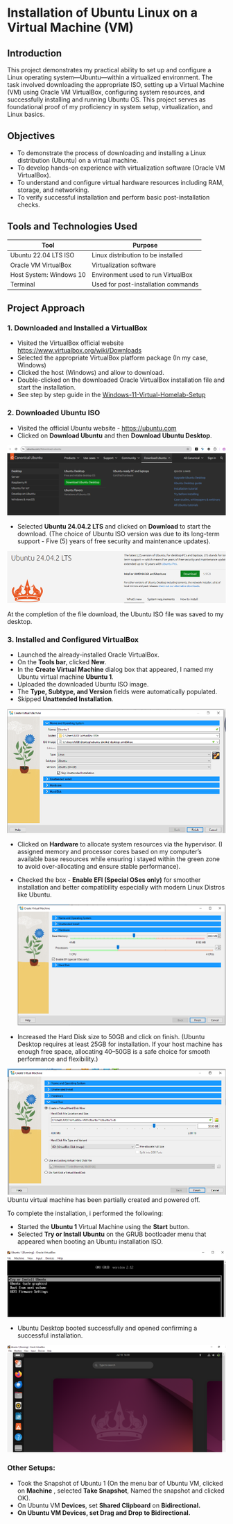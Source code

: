 #  Installation of Ubuntu Linux on a Virtual Machine (VM)

## Introduction

This project demonstrates my practical ability to set up and configure a Linux operating system—Ubuntu—within a virtualized environment. The task involved downloading the appropriate ISO, setting up a Virtual Machine (VM) using Oracle VM VirtualBox, configuring system resources, and successfully installing and running Ubuntu OS. This project serves as foundational proof of my proficiency in system setup, virtualization, and Linux basics.

## Objectives

- To demonstrate the process of downloading and installing a Linux distribution (Ubuntu) on a virtual machine.
- To develop hands-on experience with virtualization software (Oracle VM VirtualBox).
- To understand and configure virtual hardware resources including RAM, storage, and networking.
- To verify successful installation and perform basic post-installation checks.

## Tools and Technologies Used

| Tool                       | Purpose                                     |
| -------------------------- | ------------------------------------------- |
| Ubuntu 22.04 LTS ISO       | Linux distribution to be installed          |
| Oracle VM VirtualBox       | Virtualization software                     |
| Host System: Windows 10    | Environment used to run VirtualBox          |
| Terminal                   | Used for post-installation commands         |

##  Project Approach

### 1. Downloaded and Installed a VirtualBox
-	Visited the VirtualBox official website https://www.virtualbox.org/wiki/Downloads
-	Selected the appropriate VirtualBox platform package (In my case, Windows) 
-	Clicked the host (Windows) and allow to download.
-	Double-clicked on the downloaded Oracle VirtualBox installation file and start the installation.
-	See step by step guide in the [Windows-11-Virtual-Homelab-Setup](https://github.com/Judeorabueze/Windows-11-Virtual-Homelab-Setup)

### 2. Downloaded Ubuntu ISO
- Visited the official Ubuntu website - https://ubuntu.com
- Clicked on <b>Download Ubuntu</b> and then <b>Download Ubuntu Desktop</b>.
  
![Ubuntu 1](https://github.com/Judeorabueze/Installation-of-Ubuntu-Linux-on-a-Virtual-Machine-VM-/blob/main/Ubuntu%201.PNG)

- Selected <b>Ubuntu 24.04.2 LTS</b> and clicked on <b>Download</b> to start the download.
  (The choice of Ubuntu ISO version was due to its long-term support - Five (5) years of free security and maintenance updates).

![Ubuntu 2](https://github.com/Judeorabueze/Installation-of-Ubuntu-Linux-on-a-Virtual-Machine-VM-/blob/main/image.png)

At the completion of the file download, the Ubuntu ISO file was saved to my desktop.

### 3. Installed and Configured VirtualBox
- Launched the already-installed Oracle VirtualBox.
- On the <b>Tools bar</b>, clicked <b>New</b>.
- In the <b>Create Virtual Machine</b> dialog box that appeared, I named my Ubuntu virtual machine <b>Ubuntu 1</b>.
- Uploaded the downloaded Ubuntu ISO image.
- The <b>Type, Subtype, and Version</b> fields were automatically populated.
- Skipped <b> Unattended Installation</b>.

![Ubuntu 3](https://github.com/Judeorabueze/Installation-of-Ubuntu-Linux-on-a-Virtual-Machine-VM-/blob/main/Ubuntu%203.PNG)

- Clicked on <b>Hardware</b> to allocate system resources via the hypervisor.
  (I assigned memory and processor cores based on my computer’s available base resources while ensuring i stayed within the green zone to avoid over-allocating and ensure stable performance).
- Checked the box - <b>Enable EFI (Special OSes only)</b> for smoother installation and better compatibility especially with modern Linux Distros like Ubuntu.
  
  ![Ubuntu 4a](https://github.com/Judeorabueze/Installation-of-Ubuntu-Linux-on-a-Virtual-Machine-VM-/blob/main/Ubuntu%204a.PNG)

- Increased the Hard Disk size to 50GB and click on finish. (Ubuntu Desktop requires at least 25GB for installation. If your host machine has enough free space, allocating 40–50GB is a safe choice for smooth performance and flexibility.)

![Ubuntu 5](https://github.com/Judeorabueze/Installation-of-Ubuntu-Linux-on-a-Virtual-Machine-VM-/blob/main/Ubuntu%205.PNG)
Ubuntu virtual machine has been partially created and powered off.

To complete the installation, i performed the following:

- Started the <b>Ubuntu 1</b> Virtual Machine using the <b>Start</b> button.
- Selected <b>Try or Install Ubuntu</b> on the GRUB bootloader menu that appeared when booting an Ubuntu installation ISO.

![Ubuntu 6](https://github.com/Judeorabueze/Installation-of-Ubuntu-Linux-on-a-Virtual-Machine-VM-/blob/main/Ubuntu%206.PNG)

- Ubuntu Desktop booted successfully and opened confirming a successful installation.
  
![Ubuntu 7](https://github.com/Judeorabueze/Installation-of-Ubuntu-Linux-on-a-Virtual-Machine-VM-/blob/main/Ubuntu%207.PNG)

### Other Setups:
- Took the Snapshot of Ubuntu 1 (On the menu bar of Ubuntu VM, clicked on <b>Machine</b> , selected <b>Take Snapshot</b>, Named the snapshot and clicked OK).
- On Ubuntu VM <b>Devices</b>, set  <b>Shared Clipboard</b> on <b>Bidirectional<b>.
- On Ubuntu VM <B>Devices</b>, set <b>Drag and Drop</b> to Bidirectional.
